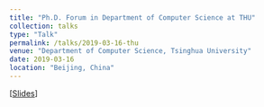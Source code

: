 ```yaml
---
title: "Ph.D. Forum in Department of Computer Science at THU"
collection: talks
type: "Talk"
permalink: /talks/2019-03-16-thu
venue: "Department of Computer Science, Tsinghua University"
date: 2019-03-16
location: "Beijing, China"
---
```


<!-- This is a description of your talk, which is a markdown files that can be all markdown-ified like any other post. Yay markdown! -->

\[[Slides](https://miradel51.github.io/files/PhD_Forum_2019.03.16.pdf)\]  
